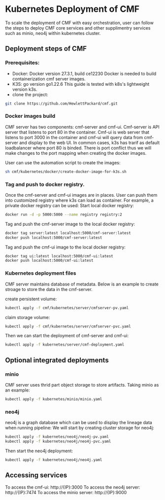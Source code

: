 # Kubernetes Deployment of CMF
To scale the deployment of CMF with easy orchestration, user can follow the steps to deploy CMF core services and other supplimentry services such as minio, neo4j within kubernetes cluster.

## Deployment steps of CMF

### Prerequisites:
- Docker: Docker version 27.3.1, build ce12230
  Docker is needed to build containerization cmf server images.
- K3S: go version go1.22.6
  This guide is tested with k8s's lightweight version k3s. 
- clone the project:
```bash
git clone https://github.com/HewlettPackard/cmf.git
```

### Docker images build
CMF server has two components: cmf-server and cmf-ui.
Cmf-server is API server that listens to port 80 in the container. Cmf-ui is web server that listens to port 3000 in the container and cmf-ui will query data from cmf-server and display to the web UI.
In common cases, k3s has trarif as default loadbalancer where port 80 is binded. There is port conflict thus we will make changes to the port mapping when creating the docker images.

User can use the automation script to create the images:
```bash
sh cmf/kubernetes/docker/create-docker-image-for-k3s.sh
```


### Tag and push to docker registry.
Once the cmf-server and cmf-ui images are in places. User can push them into customized registry where k3s can load as container.
For example, a private docker registry can be used:
Start local docker registry:
```bash
docker run -d -p 5000:5000 --name registry registry:2
```

Tag and push the cmf-server image to the local docker registry:
```bash
docker tag server:latest localhost:5000/cmf-server:latest
docker push localhost:5000/cmf-server:latest
```

Tag and push the cmf-ui image to the local docker registry:
```bash
docker tag ui:latest localhost:5000/cmf-ui:latest
docker push localhost:5000/cmf-ui:latest
```

### Kubernetes deployment files
CMF server maintains database of metadata. Below is an example to create stroage to store the data in the cmf-server.

create persistent volume:
```bash
kubectl apply -f cmf/kubernetes/server/cmfserver-pv.yaml
```
claim storage volume:
```bash
kubectl apply -f cmf/kubernetes/server/cmfserver-pvc.yaml
```
Then we can start the deployment of cmf-server and cmf-ui:
```bash
kubectl apply -f kubernetes/server/cmf-deployment.yaml
```

## Optional integrated deployments
### minio
CMF server uses thrid part object storage to store artifacts. Taking minio as an example:
```bash
kubectl apply -f kubernetes/minio/minio.yaml
```

### neo4j
neo4j is a graph database which can be used to display the lineage data when running pipeline:
We will start by creating cluster storage for neo4j:
```bash
kubectl apply -f kubernetes/neo4j/neo4j-pv.yaml 
kubectl apply -f kubernetes/neo4j/neo4j-pvc.yaml
```

Then start the neo4j deployment:
```bash
kubectl apply -f kubernetes/neo4j/neo4j.yaml
```

## Accessing services
To access the cmf-ui: http://{IP}:3000
To access the neo4j server: http://{IP}:7474
To access the minio server: http://{IP}:9000
